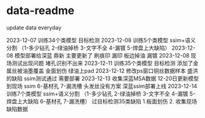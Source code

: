 # data-readme
update data everyday

2023-12-07  训练34个类模型  目标检测 
2023-12-08  训练5个类模型   ssim+语义分割 （1-多少钻孔 2-绿油掉桥 3-文字不全 4-漏镀 5-焊盘上大缺陷）
2023-12-08  模型部署给深蓝  鼎新 主要更新了  刷痕印 漏印 板边掉油  漏镀
2023-12-08  现场测试出现问题 堵孔识别不出来 
2023-12-11  训练35个类模型  目标检测  添加了金属丝被油墨覆盖  金面划伤 绿油上pad
2023-12-12  修改ps窗口铜丝数据样本   盛洪的缺陷 ssim测试通过  需要部署
2023-12-13  收集深蓝MSA数据  12-20日更新模型到现场 ssim 6-基材孔  7-漏洗槽  头发丝没有方案 深蓝ssim部署上线
2023-12-14  训练7个类模型   ssim+语义分割 （1-多少钻孔 2-绿油掉桥 3-文字不全 4-漏镀 5-焊盘上大缺陷 6-基材孔  7-漏洗槽）
            过目标检测35类缺陷  1.板面划伤 2.
			收集现场缺陷数据 

